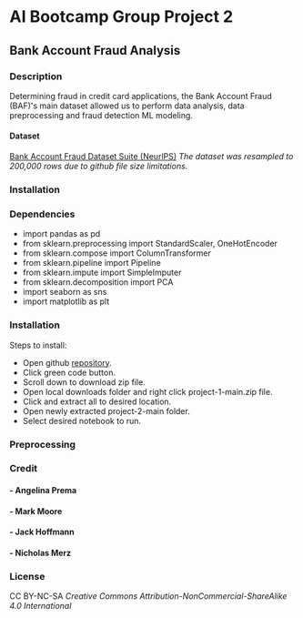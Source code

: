# AI Bootcamp Group Project 2

## Bank Account Fraud Analysis

### Description
Determining fraud in credit card applications, the Bank Account Fraud (BAF)'s main dataset allowed us to perform data analysis, data preprocessing and fraud detection ML modeling.

#### Dataset
[Bank Account Fraud Dataset Suite (NeurlPS)](https://www.kaggle.com/datasets/sgpjesus/bank-account-fraud-dataset-neurips-2022?select=Base.csv)
*The dataset was resampled to 200,000 rows due to github file size limitations.*

### Installation


### Dependencies
* import pandas as pd
* from sklearn.preprocessing import StandardScaler, OneHotEncoder
* from sklearn.compose import ColumnTransformer
* from sklearn.pipeline import Pipeline
* from sklearn.impute import SimpleImputer
* from sklearn.decomposition import PCA
* import seaborn as sns
* import matplotlib as plt

### Installation
Steps to install:
* Open github [repository](https://github.com/killerpennywise/project-2/tree/main).
* Click green code button.
* Scroll down to download zip file.
* Open local downloads folder and right click project-1-main.zip file.
* Click and extract all to desired location.
* Open newly extracted project-2-main folder.
* Select desired notebook to run.

### Preprocessing



### Credit
#### - Angelina Prema
#### - Mark Moore
#### - Jack Hoffmann
#### - Nicholas Merz

### License
CC BY-NC-SA
   *Creative Commons Attribution-NonCommercial-ShareAlike 4.0 International*

